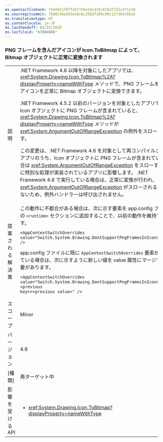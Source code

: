 ```yaml
---
ms.openlocfilehash: f4a5911787fa5f72be1dcd15c67b3f132c3f1110
ms.sourcegitcommit: 7588136e355e10cbc2582f389c90c127363c02a5
ms.translationtype: HT
ms.contentlocale: ja-JP
ms.lasthandoff: 03/15/2020
ms.locfileid: "67804606"
---
```

### <a name="icontobitmap-successfully-converts-icons-with-png-frames-into-bitmap-objects"></a>PNG フレームを含んだアイコンが Icon.ToBitmap によって、Bitmap オブジェクトに正常に変換されます

|   |   |
|---|---|
|説明|.NET Framework 4.6 以降を対象にしたアプリでは、<xref:System.Drawing.Icon.ToBitmap%2A?displayProperty=nameWithType> メソッドで、PNG フレームを含んだアイコンを正常に Bitmap オブジェクトに変換できます。<p/>.NET Framework 4.5.2 以前のバージョンを対象としたアプリでは、Icon オブジェクトに PNG フレームが含まれていると、<xref:System.Drawing.Icon.ToBitmap%2A?displayProperty=nameWithType> メソッドが <xref:System.ArgumentOutOfRangeException> の例外をスローします。<p/>この変更は、.NET Framework 4.6 を対象として再コンパイルされたアプリのうち、Icon オブジェクトに PNG フレームが含まれている場合は <xref:System.ArgumentOutOfRangeException> をスローするように特別な処理が実装されているアプリに影響します。 .NET Framework 4.6 で実行している場合は、正常に変換が行われ、 <xref:System.ArgumentOutOfRangeException> がスローされることはないため、例外ハンドラーは呼び出されません。|
|提案される解決策|この動作に不都合がある場合は、次に示す要素を app.config ファイルの <code>&lt;runtime&gt;</code> セクションに追加することで、以前の動作を維持できます。<pre><code class="lang-xml">&lt;AppContextSwitchOverrides&#13;&#10;value=&quot;Switch.System.Drawing.DontSupportPngFramesInIcons=true&quot; /&gt;&#13;&#10;</code></pre>app.config ファイルに既に <code>AppContextSwitchOverrides</code> 要素が含まれている場合は、次に示すように新しい値を value 属性にマージする必要があります。<pre><code class="lang-xml">&lt;AppContextSwitchOverrides&#13;&#10;value=&quot;Switch.System.Drawing.DontSupportPngFramesInIcons=true;&lt;previous key&gt;=&lt;previous value&gt;&quot; /&gt;&#13;&#10;</code></pre>|
|スコープ|Minor|
|バージョン|4.6|
|[種類]|再ターゲット中|
|影響を受ける API|<ul><li><xref:System.Drawing.Icon.ToBitmap?displayProperty=nameWithType></li></ul>|
